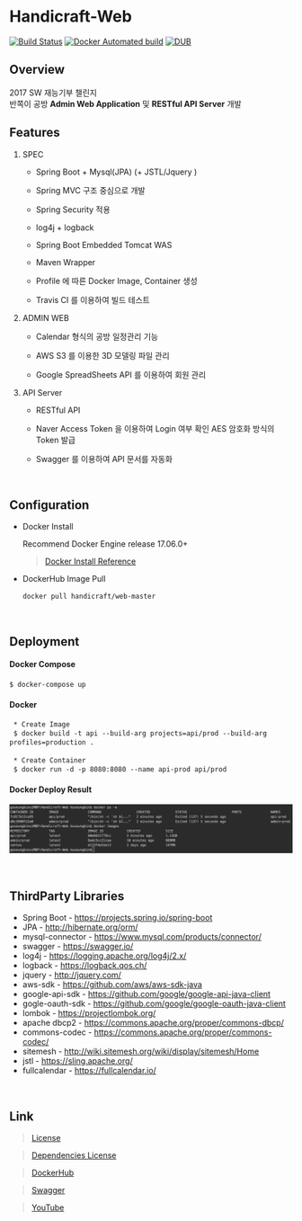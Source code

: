 # Handicraft-Web 
[![Build Status](https://travis-ci.org/TalentDonation/Handicraft-Web.svg?branch=master)](https://travis-ci.org/TalentDonation/Handicraft-Web)        [![Docker Automated build](https://img.shields.io/docker/automated/jrottenberg/ffmpeg.svg)](https://hub.docker.com/r/handicraft/web-master/)      [![DUB](https://img.shields.io/dub/l/vibe-d.svg)]()                


## Overview

2017 SW 재능기부 챌린지
<br>
반쪽이 공방 __Admin Web Application__ 및 __RESTful API Server__ 개발

## Features

1. SPEC

    * Spring Boot + Mysql(JPA) (+ JSTL/Jquery )
    
    * Spring MVC 구조 중심으로 개발
    
    * Spring Security 적용
    
    * log4j + logback
    
    * Spring Boot Embedded Tomcat WAS 
    
    * Maven Wrapper 
    
    * Profile 에 따른 Docker Image, Container 생성 
    
    * Travis CI 를 이용하여 빌드 테스트
    
2. ADMIN WEB

    * Calendar 형식의 공방 일정관리 기능
    
    * AWS S3 를 이용한 3D 모델링 파일 관리 
    
    * Google SpreadSheets API 를 이용하여 회원 관리
    
3. API Server

    * RESTful API 

    * Naver Access Token 을 이용하여 Login 여부 확인 AES 암호화 방식의 Token 발급 
    
    * Swagger 를 이용하여 API 문서를 자동화
    

   
<br/>
    
## Configuration

* Docker Install
    
    Recommend Docker Engine release 17.06.0+

    > [Docker Install Reference](https://docs.docker.com/engine/installation)
    
    

* DockerHub Image Pull
    ```docker
    docker pull handicraft/web-master
    ```


<br/>
    
## Deployment

#### Docker Compose 
```docker
$ docker-compose up 
```

#### Docker 
```docker
 * Create Image  
 $ docker build -t api --build-arg projects=api/prod --build-arg profiles=production .
 
 * Create Container 
 $ docker run -d -p 8080:8080 --name api-prod api/prod
```

#### Docker Deploy Result
![Docker Deploy Result](./img/deploy_ex.png)


<br/>

## ThirdParty Libraries

* Spring Boot        - https://projects.spring.io/spring-boot
* JPA               - http://hibernate.org/orm/
* mysql-connector   - https://www.mysql.com/products/connector/
* swagger           - https://swagger.io/
* log4j             - https://logging.apache.org/log4j/2.x/
* logback           - https://logback.qos.ch/
* jquery            - http://jquery.com/
* aws-sdk           - https://github.com/aws/aws-sdk-java
* google-api-sdk    - https://github.com/google/google-api-java-client
* gogle-oauth-sdk  - https://github.com/google/google-oauth-java-client
* lombok            - https://projectlombok.org/
* apache dbcp2      - https://commons.apache.org/proper/commons-dbcp/
* commons-codec     - https://commons.apache.org/proper/commons-codec/
* sitemesh          - http://wiki.sitemesh.org/wiki/display/sitemesh/Home
* jstl              - https://sling.apache.org/
* fullcalendar      - https://fullcalendar.io/

<br/>
    
## Link

> [License](./LICENSE)

> [Dependencies License](./NOTICE)

> [DockerHub](https://hub.docker.com/u/handicraft/dashboard/)

> [Swagger](http://www.half-handicraft.com:8080/swagger-ui.html)

> [YouTube](https://www.youtube.com/watch?v=2OJIkFExcJ8&feature=youtu.be)
